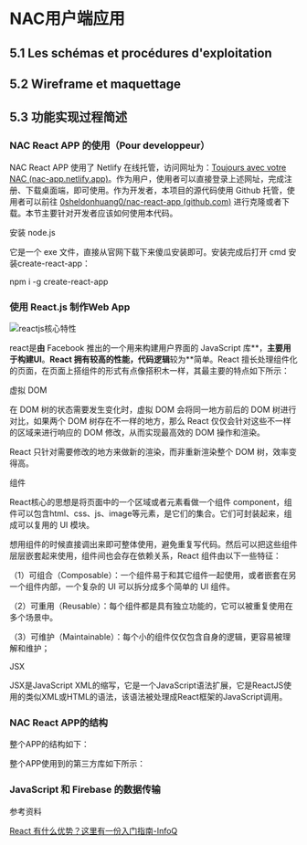 # NAC用户端应用

## 5.1 Les schémas et procédures d'exploitation

 

## 5.2 Wireframe et maquettage

## 5.3 功能实现过程简述

### NAC React APP 的使用（Pour developpeur）

NAC React APP 使用了 Netlify 在线托管，访问网址为：[Toujours avec votre NAC (nac-app.netlify.app)](https://nac-app.netlify.app/)。作为用户，使用者可以直接登录上述网址，完成注册、下载桌面端，即可使用。作为开发者，本项目的源代码使用 Github 托管，使用者可以前往 [0sheldonhuang0/nac-react-app (github.com)](https://github.com/0sheldonhuang0/nac-react-app) 进行克隆或者下载。本节主要针对开发者应该如何使用本代码。

安装 node.js

它是一个 exe 文件，直接从官网下载下来傻瓜安装即可。安装完成后打开 cmd 安装create-react-app：

npm i -g create-react-app

 

 

### 使用 React.js 制作Web App



![reactjs核心特性](file:///C:/Users/sheld/AppData/Local/Temp/msohtmlclip1/01/clip_image002.jpg)

react是**由** Facebook 推出的一个用来构建用户界面的 JavaScript 库**，**主要用于构建UI**。**React 拥有较高的性能，代码逻辑**较为**简单。React 擅长处理组件化的页面，在页面上搭组件的形式有点像搭积木一样，其最主要的特点如下所示：

 

虚拟 DOM

在 DOM 树的状态需要发生变化时，虚拟 DOM 会将同一地方前后的 DOM 树进行对比，如果两个 DOM 树存在不一样的地方，那么 React 仅仅会针对这些不一样的区域来进行响应的 DOM 修改，从而实现最高效的 DOM 操作和渲染。

React 只针对需要修改的地方来做新的渲染，而非重新渲染整个 DOM 树，效率变得高。

组件

React核心的思想是将页面中的一个区域或者元素看做一个组件 component，组件可以包含html、css、js、image等元素，是它们的集合。它们可封装起来，组成可以复用的 UI 模块。

想用组件的时候直接调出来即可整体使用，避免重复写代码。然后可以把这些组件层层嵌套起来使用，组件间也会存在依赖关系，React 组件由以下一些特征：

（1）可组合（Composable）：一个组件易于和其它组件一起使用，或者嵌套在另一个组件内部，一个复杂的 UI 可以拆分成多个简单的 UI 组件。

（2）可重用（Reusable）：每个组件都是具有独立功能的，它可以被重复使用在多个场景中。

（3）可维护（Maintainable）：每个小的组件仅仅包含自身的逻辑，更容易被理解和维护；

JSX

JSX是JavaScript XML的缩写，它是一个JavaScript语法扩展，它是ReactJS使用的类似XML或HTML的语法，该语法被处理成React框架的JavaScript调用。

### NAC React APP的结构

整个APP的结构如下：

 

整个APP使用到的第三方库如下所示：

 

 

### JavaScript 和 Firebase 的数据传输









参考资料

[React 有什么优势？这里有一份入门指南-InfoQ](https://www.infoq.cn/article/1psaynhrx6ljme9vldta)

 



 
